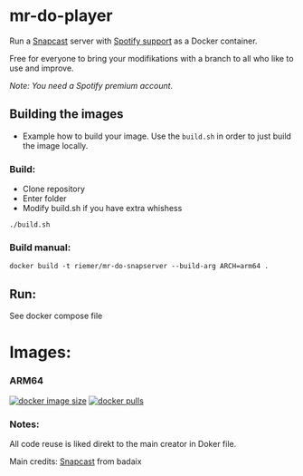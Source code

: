 # mr-do-player

Run a [Snapcast](https://github.com/badaix/snapcast) server with [Spotify support](https://github.com/librespot-org/librespot) as a Docker container.

Free for everyone to bring your modifikations with a branch to all who like to use and improve.

_Note: You need a Spotify premium account._

## Building the images

* Example how to build your image. Use the `build.sh` in order to just build the image locally.

### Build:

* Clone repository
* Enter folder
* Modify build.sh if you have extra whishess
```console
./build.sh
```
### Build manual:

```console
docker build -t riemer/mr-do-snapserver --build-arg ARCH=arm64 .
```

## Run:

See docker compose file

# Images:

### ARM64

[![docker image size](https://img.shields.io/docker/image-size/riemerk/mr-do-snapserver/latest?style=flat-square)](https://hub.docker.com/r/riemerk/mr-do-snapserver)
[![docker pulls](https://img.shields.io/docker/pulls/riemerk/mr-do-snapserver)](https://hub.docker.com/r/riemerk/mr-do-snapserver)
   
### Notes:

All code reuse is liked direkt to the main creator in Doker file.

Main credits: 
[Snapcast](https://github.com/badaix/snapcast) from badaix
